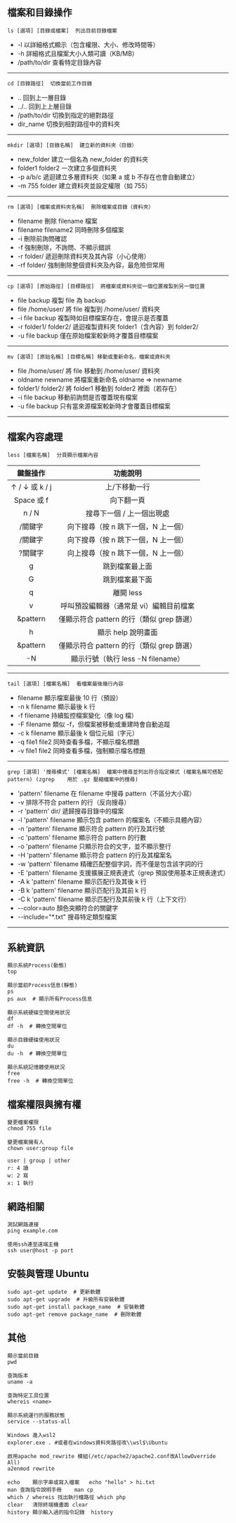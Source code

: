 ## 檔案和目錄操作
```
ls [選項] [目錄或檔案]  列出目前目錄檔案
```
- -l 以詳細格式顯示（包含權限、大小、修改時間等）
- -h	詳細格式且檔案大小人類可讀（KB/MB）
- /path/to/dir	查看特定目錄內容
---

```
cd [目錄路徑]  切換當前工作目錄
```
- .. 回到上一層目錄
- ../.. 回到上上層目錄
- /path/to/dir	切換到指定的絕對路徑
- dir_name	切換到相對路徑中的資料夾
---

```
mkdir [選項] [目錄名稱]  建立新的資料夾（目錄）
```
- new_folder	建立一個名為 new_folder 的資料夾
- folder1 folder2	一次建立多個資料夾
- -p a/b/c	遞迴建立多層資料夾（如果 a 或 b 不存在也會自動建立）
- -m 755 folder	建立資料夾並設定權限（如 755）
---

```
rm [選項] [檔案或資料夾名稱]  刪除檔案或目錄（資料夾）
```
- filename 刪除 filename 檔案
- filename filename2 同時刪除多個檔案
- -i 刪除前詢問確認
- -f 強制刪除，不詢問、不顯示錯誤
- -r folder/	遞迴刪除資料夾及其內容（小心使用）
- -rf folder/	強制刪除整個資料夾及內容，最危險但常用
---

```
cp [選項] [原始路徑] [目標路徑]  將檔案或資料夾從一個位置複製到另一個位置
```
- file backup 複製 file 為 backup
- file /home/user/	將 file 複製到 /home/user/ 資料夾
- -i file backup	複製時如目標檔案存在，會提示是否覆蓋
- -r folder1/ folder2/	遞迴複製資料夾 folder1（含內容）到 folder2/
- -u file backup	僅在原始檔案較新時才覆蓋目標檔案
---

```
mv [選項] [原始名稱] [目標名稱] 移動或重新命名，檔案或資料夾
```
- file /home/user/  將 file 移動到 /home/user/ 資料夾
- oldname newname	將檔案重新命名 oldname => newname
- folder1/ folder2/	將 folder1 移動到 folder2 裡面（若存在）
- -i file backup	移動前詢問是否覆蓋現有檔案
- -u file backup	只有當來源檔案較新時才會覆蓋目標檔案
---

## 檔案內容處理
```
less [檔案名稱]  分頁顯示檔案內容
```
|  鍵盤操作  |  功能說明
|  :--:  |  :--:
|  ↑ / ↓ 或 k / j  |  上/下移動一行
|  Space 或 f  |  向下翻一頁
|  n / N  |  搜尋下一個 / 上一個出現處
|  /關鍵字  |  向下搜尋（按 n 跳下一個，N 上一個）
|  /關鍵字  |  向下搜尋（按 n 跳下一個，N 上一個）
|  ?關鍵字  |  向上搜尋（按 n 跳下一個，N 上一個）
|  g  |  跳到檔案最上面
|  G  |  跳到檔案最下面
|  q  |  離開 less
|  v  |  呼叫預設編輯器（通常是 vi）編輯目前檔案
|  &pattern  |  僅顯示符合 pattern 的行（類似 grep 篩選）
|  h  |  顯示 help 說明畫面
|  &pattern  |  僅顯示符合 pattern 的行（類似 grep 篩選）
|	-N  |  顯示行號（執行 less -N filename）
---

```
tail [選項] [檔案名稱]  看檔案最後幾行內容
```
- filename 顯示檔案最後 10 行（預設）
- -n k filename	顯示最後 k 行
- -f filename	持續監控檔案變化（像 log 檔）
- -F filename	類似 -f，但檔案被移動或重建時會自動追蹤
- -c k filename	顯示最後 k 個位元組（字元）
- -q file1 file2	同時查看多檔，不顯示檔名標題
- -v file1 file2	同時查看多檔，強制顯示檔名標題
---

```
grep [選項] '搜尋模式' [檔案名稱]  檔案中搜尋並列出符合指定模式 (檔案名稱可搭配 pattern) (zgrep	用於 .gz 壓縮檔案中的搜尋)
```
- 'pattern' filename	在 filename 中搜尋 pattern（不區分大小寫）
- -v 排除不符合 pattern 的行（反向搜尋）
- -r 'pattern' dir/	遞歸搜尋目錄中的檔案
- -l 'pattern' filename	顯示包含 pattern 的檔案名（不顯示具體內容）
- -n 'pattern' filename	顯示符合 pattern 的行及其行號
- -c 'pattern' filename	顯示符合 pattern 的行數
- -o 'pattern' filename	只顯示符合的文字，並不顯示整行
- -H 'pattern' filename	顯示符合 pattern 的行及其檔案名
- -w 'pattern' filename	精確匹配整個字詞，而不僅是包含該字詞的行
- -E 'pattern' filename	支援擴展正規表達式（grep 預設使用基本正規表達式）
- -A k 'pattern' filename	顯示匹配行及其後 k 行
- -B k 'pattern' filename	顯示匹配行及其前 k 行
- -C k 'pattern' filename	顯示匹配行及其前後 k 行（上下文行）
- --color=auto 顏色突顯符合的關鍵字
- --include="*.txt" 搜尋特定類型檔案
---

## 系統資訊
```
顯示系統Process(動態)
top

顯示當前Process信息(靜態)
ps
ps aux  # 顯示所有Process信息

顯示系統硬碟空間使用狀況
df
df -h  # 轉換空間單位

顯示目錄硬碟使用狀況
du
du -h  # 轉換空間單位

顯示系統記憶體使用狀況
free
free -h  # 轉換空間單位

```

## 檔案權限與擁有權
```
變更檔案權限
chmod 755 file

變更檔案擁有人
chown user:group file

user | group | other
r: 4 讀
w: 2 寫
x: 1 執行

```

## 網路相關
```
測試網路連接
ping example.com

使用ssh連至遠端主機
ssh user@host -p port

```

## 安裝與管理 Ubuntu
```
sudo apt-get update  # 更新軟體
sudo apt-get upgrade  # 升級所有安裝軟體
sudo apt-get install package_name  # 安裝軟體
sudo apt-get remove package_name  # 刪除軟體

```

## 其他
```
顯示當前目錄
pwd 

查詢版本
uname -a

查詢特定工具位置
whereis <name>

顯示系統運行的服務狀態
service --status-all

Windows 進入wsl2
explorer.exe . #或者在windows資料夾路徑改\\wsl$\Ubuntu

啟用apache mod_rewrite 模組(/etc/apache2/apache2.conf改AllowOverride All)
a2enmod rewrite

echo	顯示字串或寫入檔案	echo "hello" > hi.txt
man	查詢指令說明手冊	man cp
which / whereis	找出執行檔路徑	which php
clear	清除終端機畫面	clear
history	顯示輸入過的指令記錄	history
```
